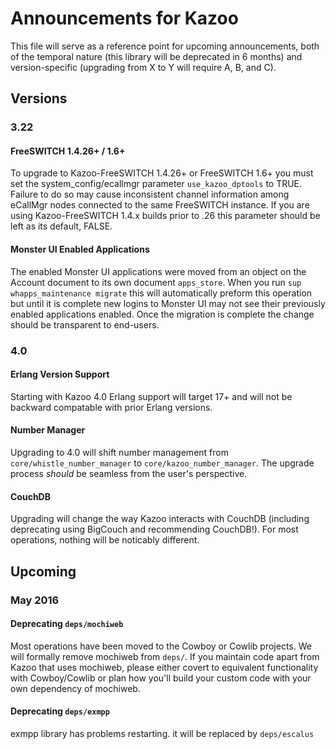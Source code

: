 # Announcements for Kazoo

This file will serve as a reference point for upcoming announcements, both of the temporal nature (this library will be deprecated in 6 months) and version-specific (upgrading from X to Y will require A, B, and C).

## Versions

### 3.22

#### FreeSWITCH 1.4.26+ / 1.6+

To upgrade to Kazoo-FreeSWITCH 1.4.26+ or FreeSWITCH 1.6+ you must set the system_config/ecallmgr parameter `use_kazoo_dptools` to TRUE.  Failure to do so may cause inconsistent channel information among eCallMgr nodes connected to the same FreeSWITCH instance.  If you are using Kazoo-FreeSWITCH 1.4.x builds prior to .26 this parameter should be left as its default, FALSE.

#### Monster UI Enabled Applications

The enabled Monster UI applications were moved from an object on the Account document to its own document `apps_store`.  When you run `sup whapps_maintenance migrate` this will automatically preform this operation but until it is complete new logins to Monster UI may not see their previously enabled applications enabled.  Once the migration is complete the change should be transparent to end-users.

### 4.0

#### Erlang Version Support

Starting with Kazoo 4.0 Erlang support will target 17+ and will not be backward compatable with prior Erlang versions.

#### Number Manager

Upgrading to 4.0 will shift number management from `core/whistle_number_manager` to `core/kazoo_number_manager`. The upgrade process *should* be seamless from the user's perspective.

#### CouchDB

Upgrading will change the way Kazoo interacts with CouchDB (including deprecating using BigCouch and recommending CouchDB!). For most operations, nothing will be noticably different.

## Upcoming

### May 2016

#### Deprecating `deps/mochiweb`

Most operations have been moved to the Cowboy or Cowlib projects. We will formally remove mochiweb from `deps/`. If you maintain code apart from Kazoo that uses mochiweb, please either covert to equivalent functionality with Cowboy/Cowlib or plan how you'll build your custom code with your own dependency of mochiweb.

#### Deprecating `deps/exmpp`

exmpp library has problems restarting. it will be replaced by `deps/escalus`
